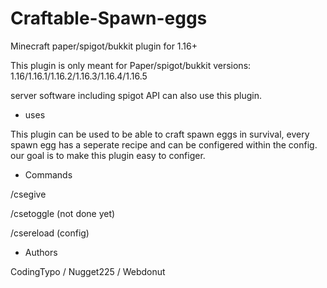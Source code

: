 # Craftable-Spawn-eggs

Minecraft paper/spigot/bukkit plugin for 1.16+ 

This plugin is only meant for Paper/spigot/bukkit
versions: 1.16/1.16.1/1.16.2/1.16.3/1.16.4/1.16.5

server software including spigot API can also use this plugin.

+  uses

This plugin can be used to be able to craft spawn eggs in survival, 
every spawn egg has a seperate recipe and can be configered within the config.
our goal is to make this plugin easy to configer.



+ Commands

/csegive

/csetoggle (not done yet)

/csereload (config)


+ Authors

CodingTypo / Nugget225 / Webdonut
